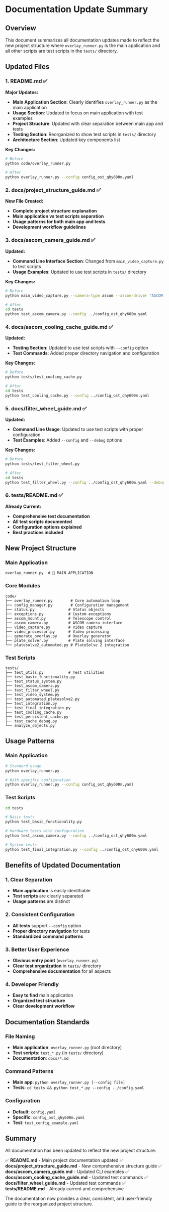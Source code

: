 # Documentation Update Summary

## Overview

This document summarizes all documentation updates made to reflect the new project structure where `overlay_runner.py` is the main application and all other scripts are test scripts in the `tests/` directory.

## Updated Files

### 1. README.md ✅
**Major Updates:**
- **Main Application Section**: Clearly identifies `overlay_runner.py` as the main application
- **Usage Section**: Updated to focus on main application with test examples
- **Project Structure**: Updated with clear separation between main app and tests
- **Testing Section**: Reorganized to show test scripts in `tests/` directory
- **Architecture Section**: Updated key components list

**Key Changes:**
```bash
# Before
python code/overlay_runner.py

# After
python overlay_runner.py --config config_ost_qhy600m.yaml
```

### 2. docs/project_structure_guide.md ✅
**New File Created:**
- **Complete project structure explanation**
- **Main application vs test scripts separation**
- **Usage patterns for both main app and tests**
- **Development workflow guidelines**

### 3. docs/ascom_camera_guide.md ✅
**Updated:**
- **Command Line Interface Section**: Changed from `main_video_capture.py` to test scripts
- **Usage Examples**: Updated to use test scripts in `tests/` directory

**Key Changes:**
```bash
# Before
python main_video_capture.py --camera-type ascom --ascom-driver "ASCOM.QHYCamera.Camera"

# After
cd tests
python test_ascom_camera.py --config ../config_ost_qhy600m.yaml
```

### 4. docs/ascom_cooling_cache_guide.md ✅
**Updated:**
- **Testing Section**: Updated to use test scripts with `--config` option
- **Test Commands**: Added proper directory navigation and configuration

**Key Changes:**
```bash
# Before
python tests/test_cooling_cache.py

# After
cd tests
python test_cooling_cache.py --config ../config_ost_qhy600m.yaml
```

### 5. docs/filter_wheel_guide.md ✅
**Updated:**
- **Command Line Usage**: Updated to use test scripts with proper configuration
- **Test Examples**: Added `--config` and `--debug` options

**Key Changes:**
```bash
# Before
python tests/test_filter_wheel.py

# After
cd tests
python test_filter_wheel.py --config ../config_ost_qhy600m.yaml --debug
```

### 6. tests/README.md ✅
**Already Current:**
- **Comprehensive test documentation**
- **All test scripts documented**
- **Configuration options explained**
- **Best practices included**

## New Project Structure

### Main Application
```
overlay_runner.py  # 🚀 MAIN APPLICATION
```

### Core Modules
```
code/
├── overlay_runner.py        # Core automation loop
├── config_manager.py        # Configuration management
├── status.py               # Status objects
├── exceptions.py           # Custom exceptions
├── ascom_mount.py          # Telescope control
├── ascom_camera.py         # ASCOM camera interface
├── video_capture.py        # Video capture
├── video_processor.py      # Video processing
├── generate_overlay.py     # Overlay generator
├── plate_solver.py         # Plate solving interface
└── platesolve2_automated.py # PlateSolve 2 integration
```

### Test Scripts
```
tests/
├── test_utils.py           # Test utilities
├── test_basic_functionality.py
├── test_status_system.py
├── test_ascom_camera.py
├── test_filter_wheel.py
├── test_video_system.py
├── test_automated_platesolve2.py
├── test_integration.py
├── test_final_integration.py
├── test_cooling_cache.py
├── test_persistent_cache.py
├── test_cache_debug.py
└── analyze_objects.py
```

## Usage Patterns

### Main Application
```bash
# Standard usage
python overlay_runner.py

# With specific configuration
python overlay_runner.py --config config_ost_qhy600m.yaml
```

### Test Scripts
```bash
cd tests

# Basic tests
python test_basic_functionality.py

# Hardware tests with configuration
python test_ascom_camera.py --config ../config_ost_qhy600m.yaml

# System tests
python test_final_integration.py --config ../config_ost_qhy600m.yaml
```

## Benefits of Updated Documentation

### 1. Clear Separation
- **Main application** is easily identifiable
- **Test scripts** are clearly separated
- **Usage patterns** are distinct

### 2. Consistent Configuration
- **All tests** support `--config` option
- **Proper directory navigation** for tests
- **Standardized command patterns**

### 3. Better User Experience
- **Obvious entry point** (`overlay_runner.py`)
- **Clear test organization** in `tests/` directory
- **Comprehensive documentation** for all aspects

### 4. Developer Friendly
- **Easy to find** main application
- **Organized test structure**
- **Clear development workflow**

## Documentation Standards

### File Naming
- **Main application**: `overlay_runner.py` (root directory)
- **Test scripts**: `test_*.py` (in `tests/` directory)
- **Documentation**: `docs/*.md`

### Command Patterns
- **Main app**: `python overlay_runner.py [--config file]`
- **Tests**: `cd tests && python test_*.py --config ../config.yaml`

### Configuration
- **Default**: `config.yaml`
- **Specific**: `config_ost_qhy600m.yaml`
- **Test**: `test_config_example.yaml`

## Summary

All documentation has been updated to reflect the new project structure:

✅ **README.md** - Main project documentation updated
✅ **docs/project_structure_guide.md** - New comprehensive structure guide
✅ **docs/ascom_camera_guide.md** - Updated CLI examples
✅ **docs/ascom_cooling_cache_guide.md** - Updated test commands
✅ **docs/filter_wheel_guide.md** - Updated test commands
✅ **tests/README.md** - Already current and comprehensive

The documentation now provides a clear, consistent, and user-friendly guide to the reorganized project structure.
